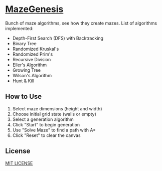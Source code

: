 # [MazeGenesis](https://amanpriyanshu.github.io/MazeGenesis/)
Bunch of maze algorithms, see how they create mazes. List of algorithms implemented:

- Depth-First Search (DFS) with Backtracking
- Binary Tree
- Randomized Kruskal's
- Randomized Prim's
- Recursive Division
- Eller's Algorithm
- Growing Tree
- Wilson's Algorithm
- Hunt & Kill

## How to Use
1. Select maze dimensions (height and width)
2. Choose initial grid state (walls or empty)
3. Select a generation algorithm
4. Click "Start" to begin generation
5. Use "Solve Maze" to find a path with A*
6. Click "Reset" to clear the canvas

## License
[MIT LICENSE](/LICENSE)
